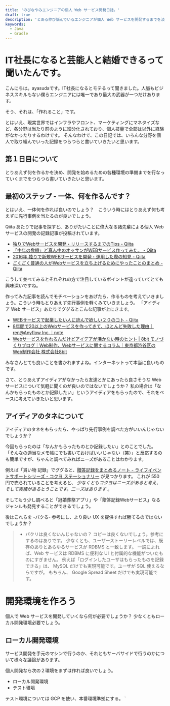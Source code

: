 ```yaml
---
title: 'のびなやみエンジニアの個人 Web サービス開発日誌。'
draft: true
description: 'とある伸び悩んでいるエンジニアが個人 Web サービスを開発するまでを淡々としるす。'
keywords:
  - Java
  - Gradle
---
```


# IT社長になると芸能人と結婚できるって聞いたんです。

こんにちは。ayasudaです。IT社長になるとモテるって聞きました。人脈もビジネススキルもない僕らエンジニアには唯一であり最大の武器が一つだけあります。

そう、それは、「作れること」です。

とはいえ、現実世界ではインフラやフロント、マーケティングにマネタイズなど、各分野は当たり前のように細分化されており、個人技量で全部は以外に経験がなかったりするわけです。
そんなわけで、この日記では、いろんな分野を個人で取り組んでいった記録をつらつらと書いていきたいと思います。

## 第１日目について

とりあえず何を作るかを決め、開発を始めるための各種環境の準備までを行なっていくまでをつらつら書いていきたいと思います。

## 最初のステップ - 一体、何を作るんです？

とはいえ、一体何を作れば良いのでしょう？　こういう時にはとりあえず何も考えずに先行事例を当たるのが良いでしょう。

Qiita あたりで記事を探すと、ありがたいことに偉大なる諸先輩による個人 Web サービスの開発の記録記事が投稿されています。

* [独りでWebサービスを開発・リリースするまでのTips - Qiita](https://qiita.com/Yuta_Fujiwara/items/a195adbd70f0d08cc3d4)
* [「中年の危機」ど真ん中のオッサンがWEBサービス作ってみた。 - Qiita](https://qiita.com/hiroz31/items/d7f2f9b7d02f9be1ca92)
* [2016年 独りで新規WEBサービスを開発・運用した際の知見 - Qiita](https://qiita.com/haminiku/items/711cbdb894d1d6839e3e)
* [ごくごく普通の人がWebサービスを立ち上げるためにやったことのまとめ - Qiita](https://qiita.com/u_sful/items/7cce8bf1a21dcb347a34)

こうして並べてみるとそれぞれの方で注目しているポイントが違っていてとても興味深いですね。

作ってみた記事を読んでモチベーションをあげたら、作るものを考えていきましょう。こういう時もとりあえず先行事例を軽くみていきましょう。
「アイディア Web サービス」あたりでググるとこんな記事が上にきます。

* [WEBサービスで起業したい人に読んで欲しい２０のコト - Qiita](https://qiita.com/kazukichi/items/aeba286c2a750081e5c0)
* [8年間で20以上のWebサービスを作ってきて、ほとんど失敗した理由｜ren@Anyflow Inc.｜note](https://note.mu/lotus/n/n0105dd7226ee)
* [Webサービスを作れるんだけどアイデアが沸かない時のヒント | 8bit モノづくりブログ｜Web制作、Webサービスに関するコラム｜東京都渋谷区のWeb制作会社 株式会社8bit](http://blog.8bit.co.jp/?p=5633)

みなさんとても良いことを書かれますよね。インターネットって本当に良いものです。

さて、とりあえずアイディアがなかったら友達とかにあったら良さそうな Web サービスについて気軽に聞くのが良いのではないでしょうか？
私の場合は「なんかもらったものとか記録したい」というアイディアをもらったので、それをベースに考えていきたいと思います。

## アイディアのタネについて

アイディアのタネをもらったら、やっぱり先行事例を調べた方がいいんじゃないでしょうか？

今回もらったのは「なんかもらったものとか記録したい」とのことでした。
「そんなの適当なメモ帳にでも書いておけばいいじゃない（笑）」と反応するのも簡単ですが、ちゃんと調べてみればニーズがあることはわかります。

例えば「貰い物 記録」でググると、[贈答記録をまとめるノート - ライフイベントサポートシリーズ - コクヨ ステーショナリー](https://www.kokuyo-st.co.jp/stationery/life-event/gift/) が見つかります。
これが 550 円で売られていることを考えると、 *少なくともコクヨはニーズがあると考え、そして実績があるとうことです。二ーズはあります* 。

そしてもう少し調べると「冠婚葬祭アプリ」や「贈答記録Webサービス」なるジャンルも発見することができるでしょう。

後はこれらを -パクる- 参考にし、より良い UX を提供すれば勝てるのではないでしょうか？

> - パクリは良くないんじゃないの？
> コピーは良くないでしょう。参考にするのはありです。
> 少なくとも、ユーザーストーリーレベルでは、既存のありとあらゆるサービスが RDBMS と一致します。
> 一説によれば、Web サービスは RDBMS に便利な UI と付属的な機能がついたものにすぎません。
> 例えば「ログインしたユーザはもらったものを記録できる」は、 MySQL だけでも実現可能です。ユーザが SQL 使えるならですが。
> もちろん、 Google Spread Sheet だけでも実現可能です。

# 開発環境を作ろう

個人で Web サービスを開発していくなら何が必要でしょうか？
少なくともローカル開発環境必要でしょう。

## ローカル開発環境

サービス開発を手元のマシンで行うのか、それともサーバサイドで行うのかについて様々な議論があります。


個人開発なら次の２環境をまずは作れば良いでしょう。

* ローカル開発環境
* テスト環境

テスト環境については GCP を使い、本番環境準拠にする。
`
